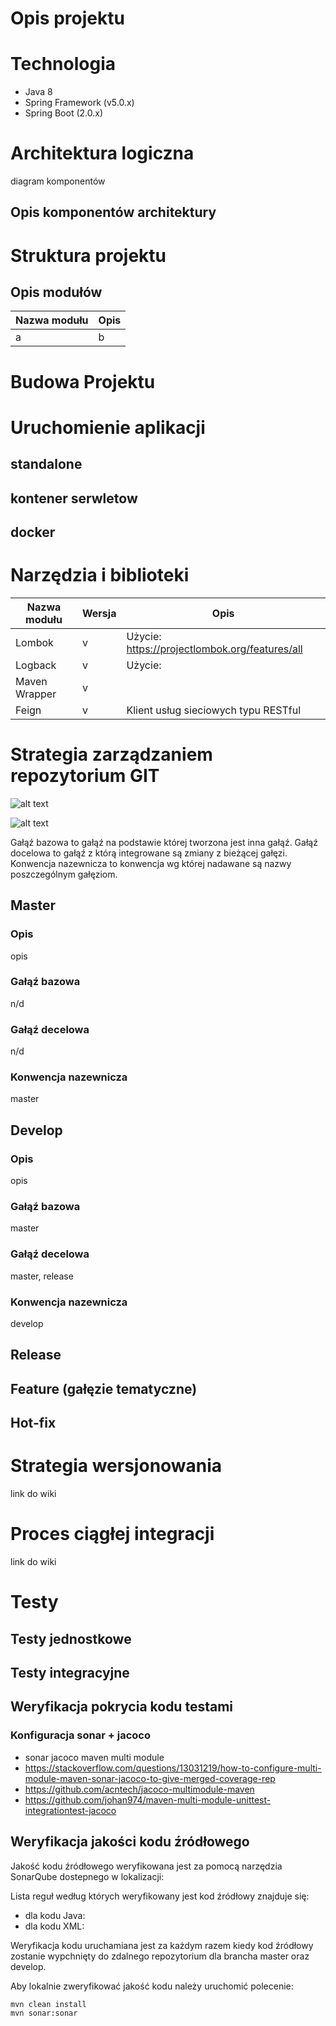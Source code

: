 # Opis projektu

# Technologia

 - Java 8
 - Spring Framework (v5.0.x)
 - Spring Boot (2.0.x)

# Architektura logiczna

diagram komponentów

## Opis komponentów architektury

# Struktura projektu

## Opis modułów

| Nazwa modułu | Opis |
|---|---|
| a | b |

# Budowa Projektu

# Uruchomienie aplikacji

## standalone

## kontener serwletow

## docker

# Narzędzia i biblioteki

| Nazwa modułu | Wersja | Opis |
|---|---|---|
| Lombok | v | Użycie: https://projectlombok.org/features/all |
| Logback | v | Użycie: |
| Maven Wrapper | v | |
| Feign | v | Klient usług sieciowych typu RESTful |

# Strategia zarządzaniem repozytorium GIT

![alt text](https://cdn-images-1.medium.com/max/1600/1*CChjPbEmKDWIpPG-OVXfFg.png "Logo Title Text 1")

![alt text](https://cdn-images-1.medium.com/max/1600/1*ddK2ImDbJmkBAH8MGKkT2Q.png "Logo Title Text 1")

Gałąź bazowa to gałąź na podstawie której tworzona jest inna gałąź.
Gałąź docelowa to gałąź z którą integrowane są zmiany z bieżącej gałęzi.
Konwencja nazewnicza to konwencja wg której nadawane są nazwy poszczególnym gałęziom.

## Master

### Opis
opis

### Gałąź bazowa
n/d

### Gałąź decelowa
n/d

### Konwencja nazewnicza
master

## Develop

### Opis
opis

### Gałąź bazowa
master

### Gałąź decelowa
master, release

### Konwencja nazewnicza
develop

## Release

## Feature (gałęzie tematyczne)

## Hot-fix

# Strategia wersjonowania

link do wiki

# Proces ciągłej integracji

link do wiki

# Testy

## Testy jednostkowe

## Testy integracyjne

## Weryfikacja pokrycia kodu testami 

### Konfiguracja sonar + jacoco
- sonar jacoco maven multi module
- https://stackoverflow.com/questions/13031219/how-to-configure-multi-module-maven-sonar-jacoco-to-give-merged-coverage-rep
- https://github.com/acntech/jacoco-multimodule-maven
- https://github.com/johan974/maven-multi-module-unittest-integrationtest-jacoco

## Weryfikacja jakości kodu źródłowego

Jakość kodu źródłowego weryfikowana jest za pomocą narzędzia SonarQube dostepnego w lokalizacji: 

Lista reguł według których weryfikowany jest kod źródłowy znajduje się:
- dla kodu Java: 
- dla kodu XML:

Weryfikacja kodu uruchamiana jest za każdym razem kiedy kod źródłowy zostanie wypchnięty do zdalnego repozytorium dla brancha master oraz develop.

Aby lokalnie zweryfikować jakość kodu należy uruchomić polecenie:

```
mvn clean install
mvn sonar:sonar
```
